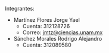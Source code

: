 Integrantes:

- Martínez Flores Jorge Yael
  - Cuenta: 312128726
  - Correo: jmtz@ciencias.unam.mx
- Sánchez Morales Rodrigo Alejandro
  - Cuenta: 312089580

